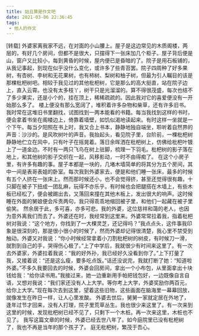 ```yaml
---
title: 姑且算是作文吧
date: 2021-03-06 22:36:45
tags: 
 - 他人的作文
---
```

[转载]
外婆家离我家不远，在对面的小山腰上。屋子是这边常见的木质阁楼，两层的，有好几个房间，但都不是很大，只摆得下一张床加几个柜子。屋子背后便是山，窗户又比较小，每到黄昏的时候，屋内便已是昏暗的了。院子是用石板铺的，从我记事起，到现在似乎没什么变化，或许多了些青苔罢。院子四周种了好多果树，有杏树、李树和无花果树，也有柿树、梨树和柚子树，但最为引人瞩目的该是那棵枇杷树吧。相较于我见过的其他枇杷树，它是那么的高大挺直，站在院子边上，直入云霄。也没有太多枝丫，树干只是光溜溜的。算不得很茂盛，每次也结不了多少果实，还是小个的，挂在顶上，稀稀疏疏的。因此我对它的喜爱便没有一开始那么多了。
楼上便没有那么宽阔了，堆积着许多杂物和柴草，还有许多旧书。我时常在这堆旧书里翻找，试图找到一两本能看的书籍。每当我找到这样的书时，便会拿着书坐在阁楼边上，倚靠着墙壁，如饥似渴地读起来。有时这样一坐就是一个下午。每当夕阳照在书上时，我又合上书本，静静地独自端坐，聆听着自然界的声音：沙沙的。是风吹树叶的声音。我抬起头，看见院子里，台阶前，一棵枇杷树静静地伫立在风中，只有叶子在摇晃着。落日余晖洒在枇杷树上，仿佛给枇杷叶镀上了一道金边。不时有一两只飞鸟在树上驻脚，梳理一下羽毛。枇杷树的影子落在地上，和其他树的影子交织在一起，风移影动，一时不由得痴了。
在这个小房子里，有许多有趣的事。屋子本都是一块的，几堵木墙简单的将其分为五个房间，其中一间是表哥表姐的卧室。每次我到外婆家去，便是和他们睡一张床，最多的时候有五个人挤在一张床上。然而那时候还小，也不会觉得挤，甚至还觉得很有趣，十只脚在被子下扭成一团乱麻，玩得不亦乐乎。有时候也会把腿搭在木墙上，有些木板已经松了，便会被踢出去，又落回来撞在其他木板上，发出很大的响声。这时候睡在外面的舅娘便会斥责两句，我只得乖乖地缩回被子里，和他们一起藏在被子里偷笑。
然余居于此，多可喜，亦多可悲。我的外婆，这位慈祥和蔼的老人，也因为意外离我们而去了。外婆还在时，我经常到这里来。外婆常常拉着我，指着枇杷树对我说：“这个地方，你找到了一大棵灵芝，还记得吗？”我点点头，这件事我印象是很深刻的，那是很小很小的时候了，然而外婆却记得很清楚，我心里不禁受到触动。外婆又对我说：“你小时候经常拿着小刀割枇杷树的树皮，有时候刀一滑，就割到自己的手，哭得伤心极了。”上了中学后，我就很少有时间来这里了。有一次去外婆家，外婆拉着我说：“我的好外孙，我已经好久没看到你了。”上下打量了我，又接着说：“还是这么瘦，要多吃点饭。”话还没说完，我就打断了她：“知道啦外婆。”不多久我要回去的时候，外婆会回房间，拿出一个小布包，从里面拿出十块钱给我：“给你读书用。”我接过来，她一边重新用手帕把钱包好，一边既像自言自语，又想对我说：“我们家还没有人上大学。等你考上大学，外婆奖励你两百元，给你上大学。”现在每次去到这里，望着这些旧物，这些画面在脑海里一幕幕回放，就像发生在昨日一样，让人心里发酸。
外婆去世后，舅舅一家就定居在外地了，逢年过节才回来，没有人打理，院子里荒草丛生。我也很少来这里了。有一次来到这里的时候，发现枇杷树已经不见了，只剩下一个木桩。再一次来这里，木桩也不见了。
我写这篇文章的时候，外婆已经去世八年了。如今庭院里已没有枇杷树了，我也不再是当年的那个孩子了。
庭无枇杷树，繁茂于吾心。
